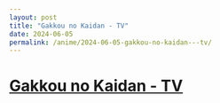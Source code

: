 ```yaml
---
layout: post
title: "Gakkou no Kaidan - TV"
date: 2024-06-05
permalink: /anime/2024-06-05-gakkou-no-kaidan---tv/
---
```


# [Gakkou no Kaidan - TV](https://myanimelist.net/anime/1281/Gakkou_no_Kaidan)
